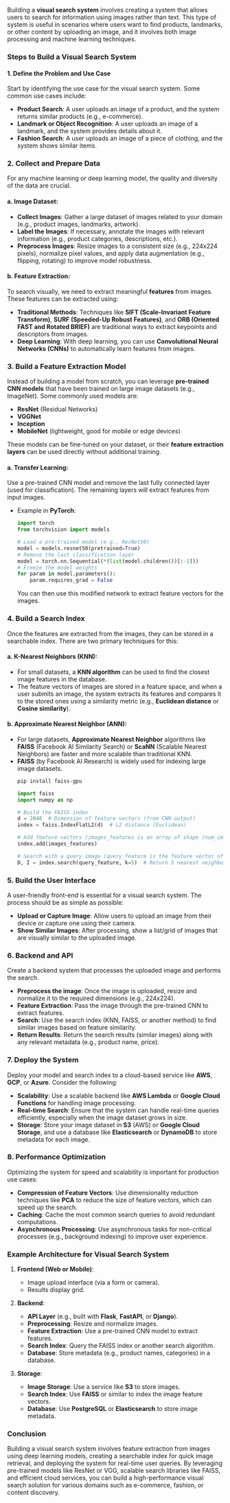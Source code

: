 Building a **visual search system** involves creating a system that allows users to search for information using images rather than text. This type of system is useful in scenarios where users want to find products, landmarks, or other content by uploading an image, and it involves both image processing and machine learning techniques.

### Steps to Build a Visual Search System

#### 1. **Define the Problem and Use Case**
Start by identifying the use case for the visual search system. Some common use cases include:
- **Product Search**: A user uploads an image of a product, and the system returns similar products (e.g., e-commerce).
- **Landmark or Object Recognition**: A user uploads an image of a landmark, and the system provides details about it.
- **Fashion Search**: A user uploads an image of a piece of clothing, and the system shows similar items.

### 2. **Collect and Prepare Data**
For any machine learning or deep learning model, the quality and diversity of the data are crucial.

#### a. **Image Dataset**:
- **Collect Images**: Gather a large dataset of images related to your domain (e.g., product images, landmarks, artwork).
- **Label the Images**: If necessary, annotate the images with relevant information (e.g., product categories, descriptions, etc.).
- **Preprocess Images**: Resize images to a consistent size (e.g., 224x224 pixels), normalize pixel values, and apply data augmentation (e.g., flipping, rotating) to improve model robustness.

#### b. **Feature Extraction**:
To search visually, we need to extract meaningful **features** from images. These features can be extracted using:
- **Traditional Methods**: Techniques like **SIFT (Scale-Invariant Feature Transform)**, **SURF (Speeded-Up Robust Features)**, and **ORB (Oriented FAST and Rotated BRIEF)** are traditional ways to extract keypoints and descriptors from images.
- **Deep Learning**: With deep learning, you can use **Convolutional Neural Networks (CNNs)** to automatically learn features from images.

### 3. **Build a Feature Extraction Model**
Instead of building a model from scratch, you can leverage **pre-trained CNN models** that have been trained on large image datasets (e.g., ImageNet). Some commonly used models are:
- **ResNet** (Residual Networks)
- **VGGNet**
- **Inception**
- **MobileNet** (lightweight, good for mobile or edge devices)

These models can be fine-tuned on your dataset, or their **feature extraction layers** can be used directly without additional training.

#### a. **Transfer Learning**:
Use a pre-trained CNN model and remove the last fully connected layer (used for classification). The remaining layers will extract features from input images.
- Example in **PyTorch**:
    ```python
    import torch
    from torchvision import models

    # Load a pre-trained model (e.g., ResNet50)
    model = models.resnet50(pretrained=True)
    # Remove the last classification layer
    model = torch.nn.Sequential(*(list(model.children())[:-1]))
    # Freeze the model weights
    for param in model.parameters():
        param.requires_grad = False
    ```
    
    You can then use this modified network to extract feature vectors for the images.

### 4. **Build a Search Index**
Once the features are extracted from the images, they can be stored in a searchable index. There are two primary techniques for this:

#### a. **K-Nearest Neighbors (KNN)**:
- For small datasets, a **KNN algorithm** can be used to find the closest image features in the database.
- The feature vectors of images are stored in a feature space, and when a user submits an image, the system extracts its features and compares it to the stored ones using a similarity metric (e.g., **Euclidean distance** or **Cosine similarity**).

#### b. **Approximate Nearest Neighbor (ANN)**:
- For large datasets, **Approximate Nearest Neighbor** algorithms like **FAISS** (Facebook AI Similarity Search) or **ScaNN** (Scalable Nearest Neighbors) are faster and more scalable than traditional KNN.
- **FAISS** (by Facebook AI Research) is widely used for indexing large image datasets.
    ```bash
    pip install faiss-gpu
    ```
    ```python
    import faiss
    import numpy as np

    # Build the FAISS index
    d = 2048  # Dimension of feature vectors (from CNN output)
    index = faiss.IndexFlatL2(d)  # L2 distance (Euclidean)
    
    # Add feature vectors (images_features is an array of shape (num_images, 2048))
    index.add(images_features)
    
    # Search with a query image (query_feature is the feature vector of the query image)
    D, I = index.search(query_feature, k=5)  # Return 5 nearest neighbors
    ```

### 5. **Build the User Interface**
A user-friendly front-end is essential for a visual search system. The process should be as simple as possible:
- **Upload or Capture Image**: Allow users to upload an image from their device or capture one using their camera.
- **Show Similar Images**: After processing, show a list/grid of images that are visually similar to the uploaded image.

### 6. **Backend and API**
Create a backend system that processes the uploaded image and performs the search.
- **Preprocess the image**: Once the image is uploaded, resize and normalize it to the required dimensions (e.g., 224x224).
- **Feature Extraction**: Pass the image through the pre-trained CNN to extract features.
- **Search**: Use the search index (KNN, FAISS, or another method) to find similar images based on feature similarity.
- **Return Results**: Return the search results (similar images) along with any relevant metadata (e.g., product name, price).

### 7. **Deploy the System**
Deploy your model and search index to a cloud-based service like **AWS**, **GCP**, or **Azure**. Consider the following:
- **Scalability**: Use a scalable backend like **AWS Lambda** or **Google Cloud Functions** for handling image processing.
- **Real-time Search**: Ensure that the system can handle real-time queries efficiently, especially when the image dataset grows in size.
- **Storage**: Store your image dataset in **S3** (AWS) or **Google Cloud Storage**, and use a database like **Elasticsearch** or **DynamoDB** to store metadata for each image.

### 8. **Performance Optimization**
Optimizing the system for speed and scalability is important for production use cases:
- **Compression of Feature Vectors**: Use dimensionality reduction techniques like **PCA** to reduce the size of feature vectors, which can speed up the search.
- **Caching**: Cache the most common search queries to avoid redundant computations.
- **Asynchronous Processing**: Use asynchronous tasks for non-critical processes (e.g., background indexing) to improve user experience.

### Example Architecture for Visual Search System

1. **Frontend (Web or Mobile)**:
    - Image upload interface (via a form or camera).
    - Results display grid.

2. **Backend**:
    - **API Layer** (e.g., built with **Flask**, **FastAPI**, or **Django**).
    - **Preprocessing**: Resize and normalize images.
    - **Feature Extraction**: Use a pre-trained CNN model to extract features.
    - **Search Index**: Query the FAISS index or another search algorithm.
    - **Database**: Store metadata (e.g., product names, categories) in a database.

3. **Storage**:
    - **Image Storage**: Use a service like **S3** to store images.
    - **Search Index**: Use **FAISS** or similar to index the image feature vectors.
    - **Database**: Use **PostgreSQL** or **Elasticsearch** to store image metadata.

### Conclusion
Building a visual search system involves feature extraction from images using deep learning models, creating a searchable index for quick image retrieval, and deploying the system for real-time user queries. By leveraging pre-trained models like ResNet or VGG, scalable search libraries like FAISS, and efficient cloud services, you can build a high-performance visual search solution for various domains such as e-commerce, fashion, or content discovery.
